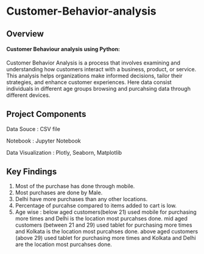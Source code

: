 # Customer-Behavior-analysis

## Overview

#### Customer Behaviour analysis using Python:

Customer Behavior Analysis is a process that involves examining and understanding how customers interact with a business, product, or service. This analysis helps organizations make informed decisions, tailor their strategies, and enhance customer experiences. Here data consist individuals in different age groups browsing and purcahsing data through different devices.

## Project Components

Data Souce : CSV file

Notebook : Jupyter Notebook

Data Visualization : Plotly, Seaborn, Matplotlib


## Key Findings

 1. Most of the purchase has done through mobile.
 2. Most purchases are done by Male.
 3. Delhi have more purchases than any other locations.
 4. Percentage of purcahse compared to items added to cart is low.
 5. Age wise : below aged customers(below 21) used mobile for purchasing more times and Delhi is the location most purcahses done.
               mid aged customers (between 21 and 29) used tablet for purchasing more times and Kolkata is the location most purcahses done.
               above aged customers (above 29) used tablet for purchasing more times and Kolkata and Delhi are the location most purcahses done.


